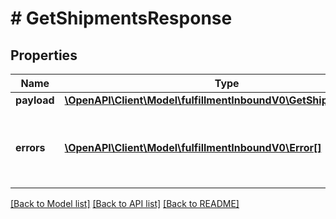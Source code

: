 # # GetShipmentsResponse

## Properties

Name | Type | Description | Notes
------------ | ------------- | ------------- | -------------
**payload** | [**\OpenAPI\Client\Model\fulfillmentInboundV0\GetShipmentsResult**](GetShipmentsResult.md) |  | [optional]
**errors** | [**\OpenAPI\Client\Model\fulfillmentInboundV0\Error[]**](Error.md) | A list of error responses returned when a request is unsuccessful. | [optional]

[[Back to Model list]](../../README.md#models) [[Back to API list]](../../README.md#endpoints) [[Back to README]](../../README.md)
